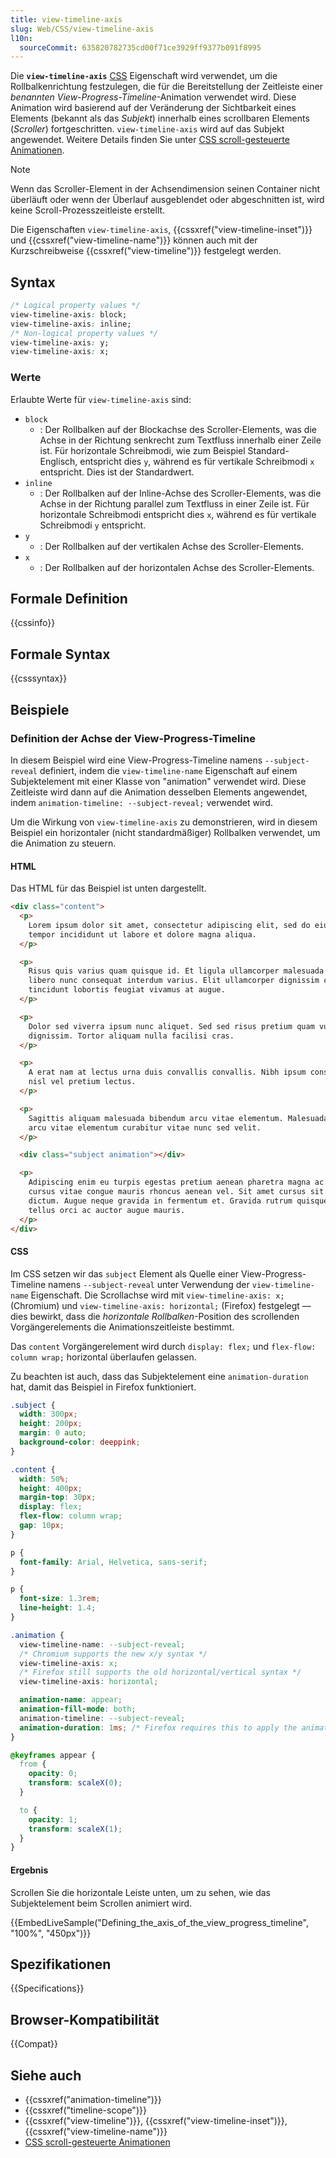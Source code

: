 ```yaml
---
title: view-timeline-axis
slug: Web/CSS/view-timeline-axis
l10n:
  sourceCommit: 635820782735cd00f71ce3929ff9377b091f8995
---
```


Die **`view-timeline-axis`** [CSS](/de/docs/Web/CSS) Eigenschaft wird verwendet, um die Rollbalkenrichtung festzulegen, die für die Bereitstellung der Zeitleiste einer _benannten View-Progress-Timeline_-Animation verwendet wird. Diese Animation wird basierend auf der Veränderung der Sichtbarkeit eines Elements (bekannt als das _Subjekt_) innerhalb eines scrollbaren Elements (_Scroller_) fortgeschritten. `view-timeline-axis` wird auf das Subjekt angewendet. Weitere Details finden Sie unter [CSS scroll-gesteuerte Animationen](/de/docs/Web/CSS/CSS_scroll-driven_animations).

> [!NOTE]
> Wenn das Scroller-Element in der Achsendimension seinen Container nicht überläuft oder wenn der Überlauf ausgeblendet oder abgeschnitten ist, wird keine Scroll-Prozesszeitleiste erstellt.

Die Eigenschaften `view-timeline-axis`, {{cssxref("view-timeline-inset")}} und {{cssxref("view-timeline-name")}} können auch mit der Kurzschreibweise {{cssxref("view-timeline")}} festgelegt werden.

## Syntax

```css
/* Logical property values */
view-timeline-axis: block;
view-timeline-axis: inline;
/* Non-logical property values */
view-timeline-axis: y;
view-timeline-axis: x;
```

### Werte

Erlaubte Werte für `view-timeline-axis` sind:

- `block`
  - : Der Rollbalken auf der Blockachse des Scroller-Elements, was die Achse in der Richtung senkrecht zum Textfluss innerhalb einer Zeile ist. Für horizontale Schreibmodi, wie zum Beispiel Standard-Englisch, entspricht dies `y`, während es für vertikale Schreibmodi `x` entspricht. Dies ist der Standardwert.
- `inline`
  - : Der Rollbalken auf der Inline-Achse des Scroller-Elements, was die Achse in der Richtung parallel zum Textfluss in einer Zeile ist. Für horizontale Schreibmodi entspricht dies `x`, während es für vertikale Schreibmodi `y` entspricht.
- `y`
  - : Der Rollbalken auf der vertikalen Achse des Scroller-Elements.
- `x`
  - : Der Rollbalken auf der horizontalen Achse des Scroller-Elements.

## Formale Definition

{{cssinfo}}

## Formale Syntax

{{csssyntax}}

## Beispiele

### Definition der Achse der View-Progress-Timeline

In diesem Beispiel wird eine View-Progress-Timeline namens `--subject-reveal` definiert, indem die `view-timeline-name` Eigenschaft auf einem Subjektelement mit einer Klasse von "animation" verwendet wird. Diese Zeitleiste wird dann auf die Animation desselben Elements angewendet, indem `animation-timeline: --subject-reveal;` verwendet wird.

Um die Wirkung von `view-timeline-axis` zu demonstrieren, wird in diesem Beispiel ein horizontaler (nicht standardmäßiger) Rollbalken verwendet, um die Animation zu steuern.

#### HTML

Das HTML für das Beispiel ist unten dargestellt.

```html
<div class="content">
  <p>
    Lorem ipsum dolor sit amet, consectetur adipiscing elit, sed do eiusmod
    tempor incididunt ut labore et dolore magna aliqua.
  </p>

  <p>
    Risus quis varius quam quisque id. Et ligula ullamcorper malesuada proin
    libero nunc consequat interdum varius. Elit ullamcorper dignissim cras
    tincidunt lobortis feugiat vivamus at augue.
  </p>

  <p>
    Dolor sed viverra ipsum nunc aliquet. Sed sed risus pretium quam vulputate
    dignissim. Tortor aliquam nulla facilisi cras.
  </p>

  <p>
    A erat nam at lectus urna duis convallis convallis. Nibh ipsum consequat
    nisl vel pretium lectus.
  </p>

  <p>
    Sagittis aliquam malesuada bibendum arcu vitae elementum. Malesuada bibendum
    arcu vitae elementum curabitur vitae nunc sed velit.
  </p>

  <div class="subject animation"></div>

  <p>
    Adipiscing enim eu turpis egestas pretium aenean pharetra magna ac. Arcu
    cursus vitae congue mauris rhoncus aenean vel. Sit amet cursus sit amet
    dictum. Augue neque gravida in fermentum et. Gravida rutrum quisque non
    tellus orci ac auctor augue mauris.
  </p>
</div>
```

#### CSS

Im CSS setzen wir das `subject` Element als Quelle einer View-Progress-Timeline namens `--subject-reveal` unter Verwendung der `view-timeline-name` Eigenschaft. Die Scrollachse wird mit `view-timeline-axis: x;` (Chromium) und `view-timeline-axis: horizontal;` (Firefox) festgelegt — dies bewirkt, dass die _horizontale Rollbalken_-Position des scrollenden Vorgängerelements die Animationszeitleiste bestimmt.

Das `content` Vorgängerelement wird durch `display: flex;` und `flex-flow: column wrap;` horizontal überlaufen gelassen.

Zu beachten ist auch, dass das Subjektelement eine `animation-duration` hat, damit das Beispiel in Firefox funktioniert.

```css
.subject {
  width: 300px;
  height: 200px;
  margin: 0 auto;
  background-color: deeppink;
}

.content {
  width: 50%;
  height: 400px;
  margin-top: 30px;
  display: flex;
  flex-flow: column wrap;
  gap: 10px;
}

p {
  font-family: Arial, Helvetica, sans-serif;
}

p {
  font-size: 1.3rem;
  line-height: 1.4;
}

.animation {
  view-timeline-name: --subject-reveal;
  /* Chromium supports the new x/y syntax */
  view-timeline-axis: x;
  /* Firefox still supports the old horizontal/vertical syntax */
  view-timeline-axis: horizontal;

  animation-name: appear;
  animation-fill-mode: both;
  animation-timeline: --subject-reveal;
  animation-duration: 1ms; /* Firefox requires this to apply the animation */
}

@keyframes appear {
  from {
    opacity: 0;
    transform: scaleX(0);
  }

  to {
    opacity: 1;
    transform: scaleX(1);
  }
}
```

#### Ergebnis

Scrollen Sie die horizontale Leiste unten, um zu sehen, wie das Subjektelement beim Scrollen animiert wird.

{{EmbedLiveSample("Defining_the_axis_of_the_view_progress_timeline", "100%", "450px")}}

## Spezifikationen

{{Specifications}}

## Browser-Kompatibilität

{{Compat}}

## Siehe auch

- {{cssxref("animation-timeline")}}
- {{cssxref("timeline-scope")}}
- {{cssxref("view-timeline")}}, {{cssxref("view-timeline-inset")}}, {{cssxref("view-timeline-name")}}
- [CSS scroll-gesteuerte Animationen](/de/docs/Web/CSS/CSS_scroll-driven_animations)

